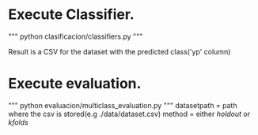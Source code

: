 # Execute Classifier.
""" python clasificacion/classifiers.py """

Result is a CSV for the dataset with the predicted class('yp' column)
# Execute evaluation.
""" python evaluacion/multiclass_evaluation.py <datasetpath> <method> """
datasetpath = path where the csv is stored(e.g ./data/dataset.csv)
method = either *holdout* or *kfolds*
